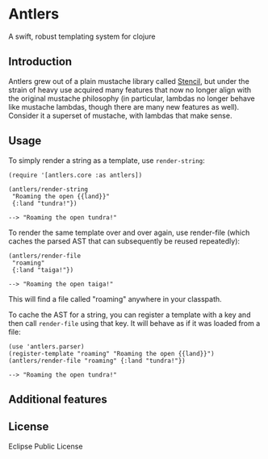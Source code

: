 # Antlers

A swift, robust templating system for clojure

## Introduction

Antlers grew out of a plain mustache library called [Stencil](http://github.com/davidsantiago/stencil), but under the strain of heavy use acquired many features that now no longer align with the original mustache philosophy (in particular, lambdas no longer behave like mustache lambdas, though there are many new features as well).  Consider it a superset of mustache, with lambdas that make sense.  

## Usage

To simply render a string as a template, use `render-string`:

    (require '[antlers.core :as antlers])

    (antlers/render-string 
     "Roaming the open {{land}}"
     {:land "tundra!"})

    --> "Roaming the open tundra!"

To render the same template over and over again, use render-file (which caches the parsed AST that can subsequently be reused repeatedly):

    (antlers/render-file
     "roaming"
     {:land "taiga!"})

    --> "Roaming the open taiga!"

This will find a file called "roaming" anywhere in your classpath.  

To cache the AST for a string, you can register a template with a key and then call `render-file` using that key.  It will behave as if it was loaded from a file:

    (use 'antlers.parser)
    (register-template "roaming" "Roaming the open {{land}}")
    (antlers/render-file "roaming" {:land "tundra!"})

    --> "Roaming the open tundra!"

## Additional features

## License

Eclipse Public License
